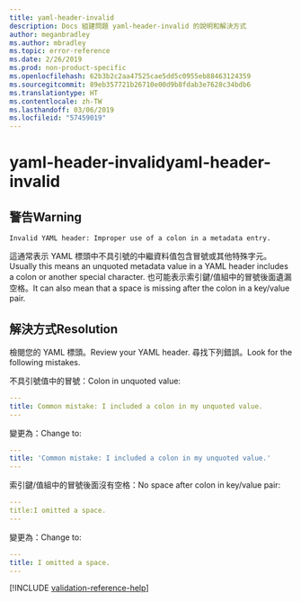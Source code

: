 ```yaml
---
title: yaml-header-invalid
description: Docs 組建問題 yaml-header-invalid 的說明和解決方式
author: meganbradley
ms.author: mbradley
ms.topic: error-reference
ms.date: 2/26/2019
ms.prod: non-product-specific
ms.openlocfilehash: 62b3b2c2aa47525cae5dd5c0955eb88463124359
ms.sourcegitcommit: 89eb357721b26710e00d9b8fdab3e7628c34bdb6
ms.translationtype: HT
ms.contentlocale: zh-TW
ms.lasthandoff: 03/06/2019
ms.locfileid: "57459019"
---
```

# <a name="yaml-header-invalid"></a><span data-ttu-id="ae3d5-103">yaml-header-invalid</span><span class="sxs-lookup"><span data-stu-id="ae3d5-103">yaml-header-invalid</span></span>

## <a name="warning"></a><span data-ttu-id="ae3d5-104">警告</span><span class="sxs-lookup"><span data-stu-id="ae3d5-104">Warning</span></span>

`Invalid YAML header: Improper use of a colon in a metadata entry.`

<span data-ttu-id="ae3d5-105">這通常表示 YAML 標頭中不具引號的中繼資料值包含冒號或其他特殊字元。</span><span class="sxs-lookup"><span data-stu-id="ae3d5-105">Usually this means an unquoted metadata value in a YAML header includes a colon or another special character.</span></span> <span data-ttu-id="ae3d5-106">也可能表示索引鍵/值組中的冒號後面遺漏空格。</span><span class="sxs-lookup"><span data-stu-id="ae3d5-106">It can also mean that a space is missing after the colon in a key/value pair.</span></span>

## <a name="resolution"></a><span data-ttu-id="ae3d5-107">解決方式</span><span class="sxs-lookup"><span data-stu-id="ae3d5-107">Resolution</span></span>

<span data-ttu-id="ae3d5-108">檢閱您的 YAML 標頭。</span><span class="sxs-lookup"><span data-stu-id="ae3d5-108">Review your YAML header.</span></span> <span data-ttu-id="ae3d5-109">尋找下列錯誤。</span><span class="sxs-lookup"><span data-stu-id="ae3d5-109">Look for the following mistakes.</span></span>

<span data-ttu-id="ae3d5-110">不具引號值中的冒號：</span><span class="sxs-lookup"><span data-stu-id="ae3d5-110">Colon in unquoted value:</span></span>

```yml
---
title: Common mistake: I included a colon in my unquoted value.
---
```

<span data-ttu-id="ae3d5-111">變更為：</span><span class="sxs-lookup"><span data-stu-id="ae3d5-111">Change to:</span></span>

```yml
---
title: 'Common mistake: I included a colon in my unquoted value.'
---
```

<span data-ttu-id="ae3d5-112">索引鍵/值組中的冒號後面沒有空格：</span><span class="sxs-lookup"><span data-stu-id="ae3d5-112">No space after colon in key/value pair:</span></span>

```yml
---
title:I omitted a space.
---
```

<span data-ttu-id="ae3d5-113">變更為：</span><span class="sxs-lookup"><span data-stu-id="ae3d5-113">Change to:</span></span>

```yml
---
title: I omitted a space.
---
```

<!--make sure to add this file to your includes folder and verify the path-->
[!INCLUDE [validation-reference-help](includes/validation-reference-help.md)]
